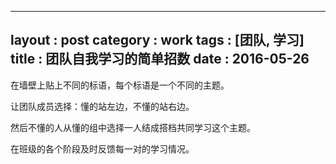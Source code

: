 
---
layout : post
category : work
tags : [团队, 学习]
title : 团队自我学习的简单招数
date : 2016-05-26
---

在墙壁上贴上不同的标语，每个标语是一个不同的主题。

让团队成员选择：懂的站左边，不懂的站右边。

然后不懂的人从懂的组中选择一人结成搭档共同学习这个主题。

在班级的各个阶段及时反馈每一对的学习情况。
